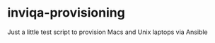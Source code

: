 inviqa-provisioning
===================

Just a little test script to provision Macs and Unix laptops via Ansible
